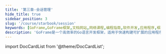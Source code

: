 ```yaml
---
title: '第三章-会话管理'
hide_title: true
sidebar_position: 3
slug: '/course/starbook/session'
keywords: [GoFrame,GoFrame框架,文档网站,网络课程,编程指南,软件开发,应用程序,框架教程,技术文档,工程项目]
description: 'GoFrame是一个高效率的Go语言开发框架，适用于快速构建可扩展的应用程序。通过使用GoFrame框架，开发者能够轻松应对复杂的工程项目需求，同时提供丰富的功能模块以支持各种应用场景。'
---
```







import DocCardList from '@theme/DocCardList';

<DocCardList />











